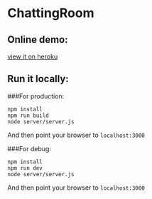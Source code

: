 # ChattingRoom

## Online demo:

[view it on heroku](https://murmuring-brook-22426.herokuapp.com)

## Run it locally:

###For production:
```
npm install
npm run build
node server/server.js
```
And then point your browser to `localhost:3000`


###For debug:
```
npm install
npm run dev
node server/server.js
```
And then point your browser to `localhost:3000`



